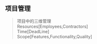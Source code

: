 ## 项目管理  
> 项目中的三维管理  
Resources[Employees,Contractors]  
Time[DeadLine]  
Scope[Features,Functionality,Quality]


